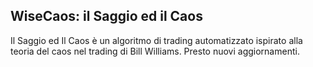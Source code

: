 ## WiseCaos: il Saggio ed il Caos

Il Saggio ed Il Caos è un algoritmo di trading automatizzato ispirato alla teoria del caos nel trading di Bill Williams. Presto nuovi aggiornamenti.
